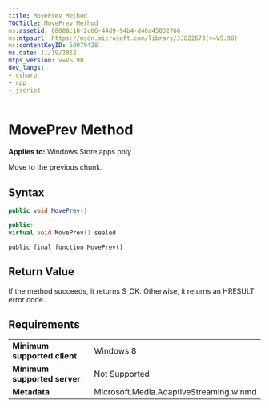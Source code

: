 ```yaml
---
title: MovePrev Method
TOCTitle: MovePrev Method
ms:assetid: 08088c18-2c06-44d9-94b4-d40a45032766
ms:mtpsurl: https://msdn.microsoft.com/library/JJ822673(v=VS.90)
ms:contentKeyID: 50079428
ms.date: 11/19/2012
mtps_version: v=VS.90
dev_langs:
- csharp
- cpp
- jscript
---
```


# MovePrev Method

**Applies to:** Windows Store apps only

Move to the previous chunk.

## Syntax

```csharp
public void MovePrev()
```

```cpp
public:
virtual void MovePrev() sealed
```

```jscript
public final function MovePrev()
```

## Return Value

If the method succeeds, it returns S\_OK. Otherwise, it returns an HRESULT error code.

## Requirements

|||
|--- |--- |
|**Minimum supported client**|Windows 8|
|**Minimum supported server**|Not Supported|
|**Metadata**|Microsoft.Media.AdaptiveStreaming.winmd|

